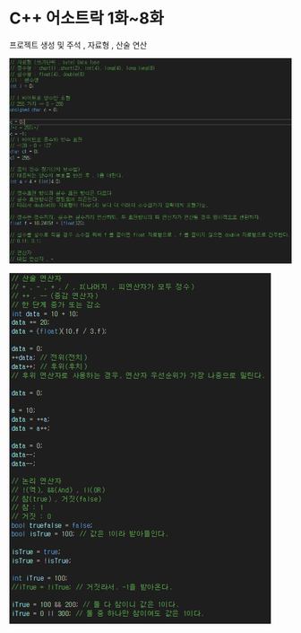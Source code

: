 # C++ 어소트락 1화~8화

프로젝트 생성 및 주석 , 자료형 , 산술 연산

![image-20230505234038016](./../images/2023-05-05-first/image-20230505234038016.png)

![image-20230505234047468](./../images/2023-05-05-first/image-20230505234047468.png)
